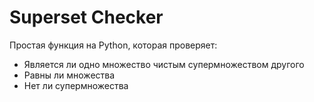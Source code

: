 # Superset Checker

Простая функция на Python, которая проверяет:

- Является ли одно множество чистым супермножеством другого
- Равны ли множества
- Нет ли супермножества
